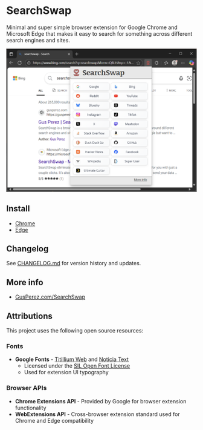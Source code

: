 # SearchSwap
Minimal and super simple browser extension for Google Chrome and Microsoft Edge that makes it easy to search for something across different search engines and sites.

![SearchSwap](assets/screenshots/edge1.png)

## Install
* [Chrome](https://chrome.google.com/webstore/detail/searchswap/meakfdkjiehkccdibhahjlgnihicmlel)
* [Edge](https://microsoftedge.microsoft.com/addons/detail/searchswap/mhegncmnkpdckdpomfmedhflbfdkfpie)

## Changelog
See [CHANGELOG.md](CHANGELOG.md) for version history and updates.

## More info
* [GusPerez.com/SearchSwap](https://gusperez.com/searchswap/)

## Attributions

This project uses the following open source resources:

### Fonts
- **Google Fonts** - [Titillium Web](https://fonts.google.com/specimen/Titillium+Web) and [Noticia Text](https://fonts.google.com/specimen/Noticia+Text)
  - Licensed under the [SIL Open Font License](https://scripts.sil.org/cms/scripts/page.php?site_id=nrsi&id=OFL)
  - Used for extension UI typography

### Browser APIs
- **Chrome Extensions API** - Provided by Google for browser extension functionality
- **WebExtensions API** - Cross-browser extension standard used for Chrome and Edge compatibility